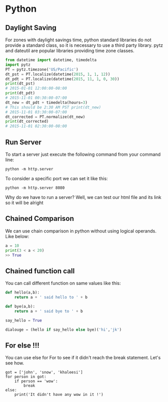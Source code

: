 Python
========================
## Daylight Saving

For zones with daylight savings time, python standard libraries do not provide a standard class, so it is necessary to use a third party library. pytz and dateutil are popular libraries providing time zone classes.

~~~python
from datetime import datetime, timedelta 
import pytz
PT = pytz.timezone('US/Pacific')
dt_pst = PT.localize(datetime(2015, 1, 1, 12)) 
dt_pdt = PT.localize(datetime(2015, 11, 1, 0, 30)) 
print(dt_pst)
# 2015-01-01 12:00:00-08:00
print(dt_pdt)
# 2015-11-01 00:30:00-07:00
dt_new = dt_pdt + timedelta(hours=3) 
# This should be 2:30 AM PST print(dt_new)
# 2015-11-01 03:30:00-07:00
dt_corrected = PT.normalize(dt_new)
print(dt_corrected)
# 2015-11-01 02:30:00-08:00
~~~

## Run Server
To start a server just execute the following command from your command line:
~~~shell
python -m http.server
~~~

To consider a specific port we can set it like this:
~~~shell
python -m http.server 8080
~~~

Why do we have to run a server? 
Well, we can test our html file and its link so it will be alright


## Chained Comparison
We can use chain comparison in python without using logical operands. Like below:
~~~python
a = 10
print(3 < a < 20)
>> True
~~~

## Chained function call
You can call different function on same values like this:
~~~python
def hello(a,b):
    return a + ' said hello to ' + b

def bye(a,b):
    return a + ' said bye to ' + b

say_hello = True

dialouge = (hello if say_hello else bye)('hi','jk')
~~~

## For else !!!
You can use else for For to see if it didn't reach the break statement. Let's see how.
~~~python3
got = ['john', 'snow', 'khaleesi']
for person in got:
    if person == 'wow':
        break
else:
    print('It didn't have any wow in it !')
~~~